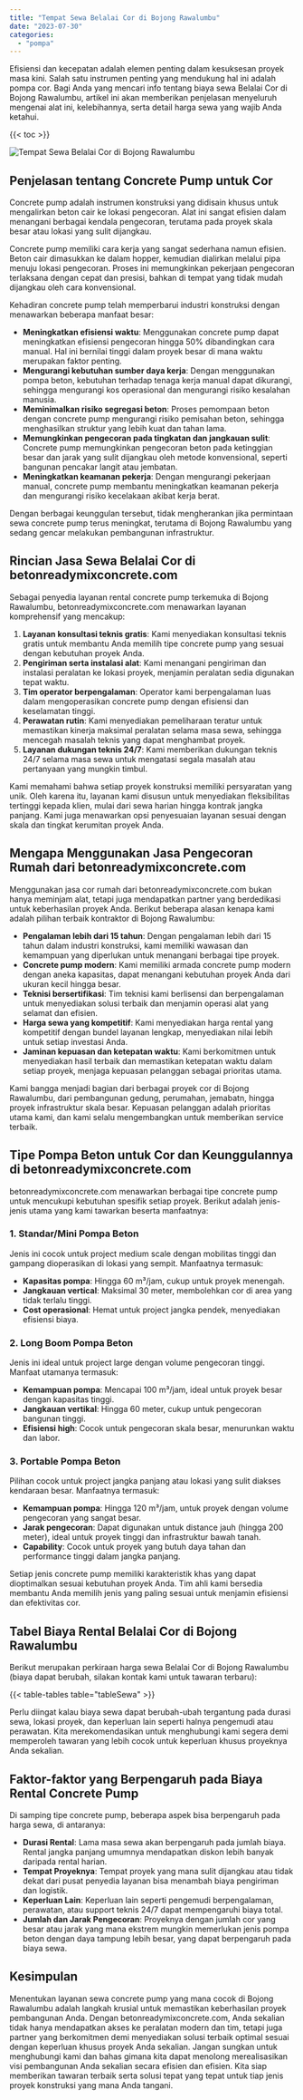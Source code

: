 ```yaml
---
title: "Tempat Sewa Belalai Cor di Bojong Rawalumbu"
date: "2023-07-30"
categories: 
  - "pompa"
---
```


Efisiensi dan kecepatan adalah elemen penting dalam kesuksesan proyek masa kini. Salah satu instrumen penting yang mendukung hal ini adalah pompa cor. Bagi Anda yang mencari info tentang biaya sewa Belalai Cor di Bojong Rawalumbu, artikel ini akan memberikan penjelasan menyeluruh mengenai alat ini, kelebihannya, serta detail harga sewa yang wajib Anda ketahui.

{{< toc >}}

![Tempat Sewa Belalai Cor di Bojong Rawalumbu](https://betoncor8.github.io/pump/concrete-pump%20(18).png)

## Penjelasan tentang Concrete Pump untuk Cor

Concrete pump adalah instrumen konstruksi yang didisain khusus untuk mengalirkan beton cair ke lokasi pengecoran. Alat ini sangat efisien dalam menangani berbagai kendala pengecoran, terutama pada proyek skala besar atau lokasi yang sulit dijangkau.

Concrete pump memiliki cara kerja yang sangat sederhana namun efisien. Beton cair dimasukkan ke dalam hopper, kemudian dialirkan melalui pipa menuju lokasi pengecoran. Proses ini memungkinkan pekerjaan pengecoran terlaksana dengan cepat dan presisi, bahkan di tempat yang tidak mudah dijangkau oleh cara konvensional.

Kehadiran concrete pump telah memperbarui industri konstruksi dengan menawarkan beberapa manfaat besar:

- **Meningkatkan efisiensi waktu**: Menggunakan concrete pump dapat meningkatkan efisiensi pengecoran hingga 50% dibandingkan cara manual. Hal ini bernilai tinggi dalam proyek besar di mana waktu merupakan faktor penting.
- **Mengurangi kebutuhan sumber daya kerja**: Dengan menggunakan pompa beton, kebutuhan terhadap tenaga kerja manual dapat dikurangi, sehingga mengurangi kos operasional dan mengurangi risiko kesalahan manusia.
- **Meminimalkan risiko segregasi beton**: Proses pemompaan beton dengan concrete pump mengurangi risiko pemisahan beton, sehingga menghasilkan struktur yang lebih kuat dan tahan lama.
- **Memungkinkan pengecoran pada tingkatan dan jangkauan sulit**: Concrete pump memungkinkan pengecoran beton pada ketinggian besar dan jarak yang sulit dijangkau oleh metode konvensional, seperti bangunan pencakar langit atau jembatan.
- **Meningkatkan keamanan pekerja**: Dengan mengurangi pekerjaan manual, concrete pump membantu meningkatkan keamanan pekerja dan mengurangi risiko kecelakaan akibat kerja berat.

Dengan berbagai keunggulan tersebut, tidak mengherankan jika permintaan sewa concrete pump terus meningkat, terutama di Bojong Rawalumbu yang sedang gencar melakukan pembangunan infrastruktur.

## Rincian Jasa Sewa Belalai Cor di betonreadymixconcrete.com

Sebagai penyedia layanan rental concrete pump terkemuka di Bojong Rawalumbu, betonreadymixconcrete.com menawarkan layanan komprehensif yang mencakup:

1. **Layanan konsultasi teknis gratis**: Kami menyediakan konsultasi teknis gratis untuk membantu Anda memilih tipe concrete pump yang sesuai dengan kebutuhan proyek Anda.
2. **Pengiriman serta instalasi alat**: Kami menangani pengiriman dan instalasi peralatan ke lokasi proyek, menjamin peralatan sedia digunakan tepat waktu.
3. **Tim operator berpengalaman**: Operator kami berpengalaman luas dalam mengoperasikan concrete pump dengan efisiensi dan keselamatan tinggi.
4. **Perawatan rutin**: Kami menyediakan pemeliharaan teratur untuk memastikan kinerja maksimal peralatan selama masa sewa, sehingga mencegah masalah teknis yang dapat menghambat proyek.
5. **Layanan dukungan teknis 24/7**: Kami memberikan dukungan teknis 24/7 selama masa sewa untuk mengatasi segala masalah atau pertanyaan yang mungkin timbul.

Kami memahami bahwa setiap proyek konstruksi memiliki persyaratan yang unik. Oleh karena itu, layanan kami disusun untuk menyediakan fleksibilitas tertinggi kepada klien, mulai dari sewa harian hingga kontrak jangka panjang. Kami juga menawarkan opsi penyesuaian layanan sesuai dengan skala dan tingkat kerumitan proyek Anda.

## Mengapa Menggunakan Jasa Pengecoran Rumah dari betonreadymixconcrete.com

Menggunakan jasa cor rumah dari betonreadymixconcrete.com bukan hanya meminjam alat, tetapi juga mendapatkan partner yang berdedikasi untuk keberhasilan proyek Anda. Berikut beberapa alasan kenapa kami adalah pilihan terbaik kontraktor di Bojong Rawalumbu:

- **Pengalaman lebih dari 15 tahun**: Dengan pengalaman lebih dari 15 tahun dalam industri konstruksi, kami memiliki wawasan dan kemampuan yang diperlukan untuk menangani berbagai tipe proyek.
- **Concrete pump modern**: Kami memiliki armada concrete pump modern dengan aneka kapasitas, dapat menangani kebutuhan proyek Anda dari ukuran kecil hingga besar.
- **Teknisi bersertifikasi**: Tim teknisi kami berlisensi dan berpengalaman untuk menyediakan solusi terbaik dan menjamin operasi alat yang selamat dan efisien.
- **Harga sewa yang kompetitif**: Kami menyediakan harga rental yang kompetitif dengan bundel layanan lengkap, menyediakan nilai lebih untuk setiap investasi Anda.
- **Jaminan kepuasan dan ketepatan waktu**: Kami berkomitmen untuk menyediakan hasil terbaik dan memastikan ketepatan waktu dalam setiap proyek, menjaga kepuasan pelanggan sebagai prioritas utama.

Kami bangga menjadi bagian dari berbagai proyek cor di Bojong Rawalumbu, dari pembangunan gedung, perumahan, jemabatn, hingga proyek infrastruktur skala besar. Kepuasan pelanggan adalah prioritas utama kami, dan kami selalu mengembangkan untuk memberikan service terbaik.

## Tipe Pompa Beton untuk Cor dan Keunggulannya di betonreadymixconcrete.com

betonreadymixconcrete.com menawarkan berbagai tipe concrete pump untuk mencukupi kebutuhan spesifik setiap proyek. Berikut adalah jenis-jenis utama yang kami tawarkan beserta manfaatnya:

### 1\. Standar/Mini Pompa Beton

Jenis ini cocok untuk project medium scale dengan mobilitas tinggi dan gampang dioperasikan di lokasi yang sempit. Manfaatnya termasuk:

- **Kapasitas pompa**: Hingga 60 m³/jam, cukup untuk proyek menengah.
- **Jangkauan vertical**: Maksimal 30 meter, membolehkan cor di area yang tidak terlalu tinggi.
- **Cost operasional**: Hemat untuk project jangka pendek, menyediakan efisiensi biaya.

### 2\. Long Boom Pompa Beton

Jenis ini ideal untuk project large dengan volume pengecoran tinggi. Manfaat utamanya termasuk:

- **Kemampuan pompa**: Mencapai 100 m³/jam, ideal untuk proyek besar dengan kapasitas tinggi.
- **Jangkauan vertikal**: Hingga 60 meter, cukup untuk pengecoran bangunan tinggi.
- **Efisiensi high**: Cocok untuk pengecoran skala besar, menurunkan waktu dan labor.

### 3\. Portable Pompa Beton

Pilihan cocok untuk project jangka panjang atau lokasi yang sulit diakses kendaraan besar. Manfaatnya termasuk:

- **Kemampuan pompa**: Hingga 120 m³/jam, untuk proyek dengan volume pengecoran yang sangat besar.
- **Jarak pengecoran**: Dapat digunakan untuk distance jauh (hingga 200 meter), ideal untuk proyek tinggi dan infrastruktur bawah tanah.
- **Capability**: Cocok untuk proyek yang butuh daya tahan dan performance tinggi dalam jangka panjang.

Setiap jenis concrete pump memiliki karakteristik khas yang dapat dioptimalkan sesuai kebutuhan proyek Anda. Tim ahli kami bersedia membantu Anda memilih jenis yang paling sesuai untuk menjamin efisiensi dan efektivitas cor.

## Tabel Biaya Rental Belalai Cor di Bojong Rawalumbu

Berikut merupakan perkiraan harga sewa Belalai Cor di Bojong Rawalumbu (biaya dapat berubah, silakan kontak kami untuk tawaran terbaru):

{{< table-tables table="tableSewa" >}}

Perlu diingat kalau biaya sewa dapat berubah-ubah tergantung pada durasi sewa, lokasi proyek, dan keperluan lain seperti halnya pengemudi atau perawatan. Kita merekomendasikan untuk menghubungi kami segera demi memperoleh tawaran yang lebih cocok untuk keperluan khusus proyeknya Anda sekalian.

## Faktor-faktor yang Berpengaruh pada Biaya Rental Concrete Pump

Di samping tipe concrete pump, beberapa aspek bisa berpengaruh pada harga sewa, di antaranya:

- **Durasi Rental**: Lama masa sewa akan berpengaruh pada jumlah biaya. Rental jangka panjang umumnya mendapatkan diskon lebih banyak daripada rental harian.
- **Tempat Proyeknya**: Tempat proyek yang mana sulit dijangkau atau tidak dekat dari pusat penyedia layanan bisa menambah biaya pengiriman dan logistik.
- **Keperluan Lain**: Keperluan lain seperti pengemudi berpengalaman, perawatan, atau support teknis 24/7 dapat mempengaruhi biaya total.
- **Jumlah dan Jarak Pengecoran**: Proyeknya dengan jumlah cor yang besar atau jarak yang mana ekstrem mungkin memerlukan jenis pompa beton dengan daya tampung lebih besar, yang dapat berpengaruh pada biaya sewa.

## Kesimpulan

Menentukan layanan sewa concrete pump yang mana cocok di Bojong Rawalumbu adalah langkah krusial untuk memastikan keberhasilan proyek pembangunan Anda. Dengan betonreadymixconcrete.com, Anda sekalian tidak hanya mendapatkan akses ke peralatan modern dan tim, tetapi juga partner yang berkomitmen demi menyediakan solusi terbaik optimal sesuai dengan keperluan khusus proyek Anda sekalian. Jangan sungkan untuk menghubungi kami dan bahas gimana kita dapat menolong merealisasikan visi pembangunan Anda sekalian secara efisien dan efisien. Kita siap memberikan tawaran terbaik serta solusi tepat yang tepat untuk tiap jenis proyek konstruksi yang mana Anda tangani.
